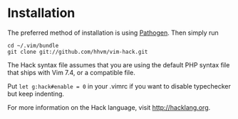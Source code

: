 Installation
============

The preferred method of installation is using [Pathogen][pathogen].  Then
simply run

    cd ~/.vim/bundle
    git clone git://github.com/hhvm/vim-hack.git

The Hack syntax file assumes that you are using the default PHP syntax file
that ships with Vim 7.4, or a compatible file.

Put `let g:hack#enable = 0` in your .vimrc if you want to disable typechecker but keep indenting.

For more information on the Hack language, visit http://hacklang.org.

[pathogen]: https://github.com/tpope/vim-pathogen
